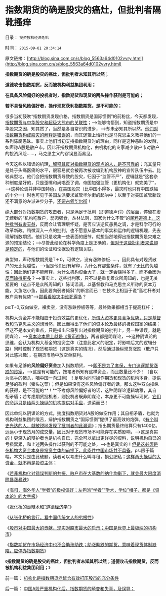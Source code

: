 # 指数期货的确是股灾的癌灶，但批判者隔靴搔痒

目录： `投资投机经济危机` 

时间： `2015-09-01 20:34:14` 

原文链接：[http://blog.sina.com.cn/s/blog_5563a64d0102vvry.html](http://blog.sina.com.cn/s/blog_5563a64d0102vvry.html)

**指数期货的确是股灾的癌灶，但批判者未知其所以然；**

**道德攻击指数期货，反而被机构利益集团利用；**

**在具备风险偏好的投机者时，指数期货和现货的两头操作获利是可能的；**

**若不具备风险偏好者，操作现货获利指数期货，是不可能的；**



很多当初鼓吹“指数期货发现价格，指数期货是国际惯例”的前粉丝，今天都发现，[指数期货与中华股灾和超级大熊市的关联性](../../../2015/7/18/为什么不可能监管指数期货，不可能“严惩恶意做空”？.md)；——>能够悔悟到，知道指数期货是中华股灾之因，知其然了，当然是各自常识的进步，——>却未必知其所以然。[他们对指数期货构成股灾的解释是错误的](../../../2014/2/14/汉股“机构化”的唯一前景，及私募股神自杀式五毛.md)，而其逻辑上恰好也是马克思主义教导他们的一系列陈腐愚昧。事实上他们当初支持指数期货时的理由，同样是这种愚昧的发酵，如声称A股是散户市，因此开指数期货机构化，由机构化的专家减少散户市对散户的投资风险……，马克思主义的谬误显而易见。

今天这些以错误的机理[，解释其反对指数期货的观点的人，是不可靠的](../../../2014/1/28/期货指数中A股走熊的关键，股神高手咎由自取的命运.md)；充其量只是处于头痛医痛的水平，很容易就会被再次被收编到机构股神的宣传队伍中去。比较典型地，他们会把指数期货导致的股灾，归因于“监管不严”，逻辑就是“这套杂种制度是好的，只是歪嘴和尚唱歪了调，帝国加强监管（更机构化）就完美了”，——>这种论调并非中国特色，在美国股灾（比中国小得多，最灾时也只有中国跌幅的十分一）时也可见于美国左派要求监管华尔街的起哄中；以至于对美国监管新政还不满意的左派进步分子，[还要占领华尔街](../../../2011/10/17/占领大企业，占领福利局，占领华尔街.md)！

绝大部分对指数期货的攻击者，只是满足于批判（即道德声讨）的层面，停留在虚无缥缈的“机构吃散户，弱肉强食，丛林法则，国家为什么不管“的[民粹道德上，这种批判有害无益](../../../2012/5/24/特权利益集团也有言论自由.md)，反而会让管理层怀疑，是否应该逆反愚民之调，才是科学可行的改革新政。稍微深入一点的批判，也不愿意从基本的事实和运作的逻辑机理，先去理解指数期货。他们只是收集一些表面的细节，就想当然地得出指数期货是灾难之源的预定结论；——>尽管此结论在科学角度上是正确的，[但对于这些批判者来说却是预定的](../../../2014/11/26/选择性法则：任何基于断言的论据，所支持的论点必定是伪命题.md)，与他们的论证和论据没有逻辑关联。

典型如，声称指数期货是T＋0，可做空，没有涨跌停板……，因此具有对现货散户的无比优越性，——>但是他们没有解释，为什么有那些条件，就有了无比的优越性；因此他们更不能解释，[为什么机构资金大了，就一定会赚得多了，而不会因为反而输得更多](../../../2013/1/9/庄家只能逢跌买熊股，不能靠内幕赚钱，一般没有内幕消息.md)？——>事实上，这些批判家，只不过是重复着众所周知的，也是无关紧要的（这点不是众所周知的）陈词滥调，以基督教和马克思主义所称的资本万能，大鱼吃小鱼，因此要向弱者倾斜”的断言而已！在技术上相当于说“高杠杆者对散户具有优势“——>[那看看股灾中谁死得多](../../../2015/7/9/被索罗斯模式攻击的机构杠杆盘，被误解的“散户不理智”.md)？

ps:T+0,双向做空，裸卖空，没有涨跌停板等等，最终效果都相当于提高杠杆；

机构大资金并不能相应于投资效益的更优化，[所谓大资本更具竞争优势，只是基督教和马克思主义的想当然](../../../2015/7/19/基督教和马克思主义者妖魔化的庄家和讴歌“反垄断”；.md)，因此而得出了他们的资本论及最终的极权国家的结果；但这不是本文的重点，只是指出它将引出对指数期货的批判上，另一种谬误，就是阴谋论，——>[资本论本质上就是《货币战争》](../../../2013/4/22/太平洋涨潮，会影响太湖的水位吗？货币的闭环经济系统.md)，两者都是阴谋论，——>这种阴谋论的思维，会认为机构大基金的投资主体（注意此定义的限定，将影响后文的逻辑分路）同时控制了现货和期货（这是真实的情况），然后通过操纵现货涨跌（散户只对此感兴趣），在期货市场中放空单获利。

如果有足够的**风险偏好资金**加入指数期货，——>[即不是为了套保，专门追逐期货涨跌的炒家](../../../2013/7/24/凯恩斯主义的大牛市和大萧条，大混蛋和大笨蛋.md)，——>这是有可能的，按笔者所知有这样资金，而且数量还不少！（自以为高手的猪头，咱中国一向过剩）！足够为同时操作期货和现货的机构本身，提供足够的盈利（猪头送菜）；但是如果没有这些风险偏好者的话，那么这种双向操纵的获得，是不可能的**！**不考虑风险偏好者的话，这种阴谋论逻辑幼稚，其自相矛盾；若考虑期货投机者，则投机者既非阴谋论，本身更不可能操纵现货，[它们的命运只是给两头操纵的机构提供对手盘](../../../2010/5/26/指数期货的交换同样创造价值.md)，送菜而已！

因此单纯以阴谋论的方式，揣度指数期货对A股的做空作用；其自相矛盾，也就为机构利益集团的喉舌，辩护指数期货之“国际惯例”提供了最高效的炮弹。《[有个叫史光达的人，就敏锐地发现了批判者的此漏洞](http://blog.sina.com.cn/s/blog_1503ba1fe0102vslc.html?tj=fina)》；指出期货最终结算只有1400亿，远远小于现货月的成交量，因此对于现货市场不可能存在实质影响，——>这是真实的！更深入的辩护者也是机构自已，完全可以拿出更详尽的资料，说明机构自已的亏损累累，和上述两头操作以获利的不可能之处，——>也是真实的！[但是这必须是在机构大资金本身是投资主体的前提下，此条件中国市场并不具备](../../../2008/10/21/与美国投资者交流：中美港的股票.md)。ps:限于篇幅，本文只是由此破题，读者可以考虑什么叫寻租，损公肥私；[这样两头操纵的大资金，就不再是投资主体](../../../2012/12/11/基金年末砸盘是基金经理自利的理性行为.md)；

《[若非机构化对错误判断的共振，散户市在大基数的纳什均衡下，就会最大限度消除暴涨暴跌](../../../2015/8/26/A股机构化让C浪与“世界股灾”相关联；.md)》

《[海归，海外华人“学者”的极权偏好；左狗派“学者”“学术，学位”帽子，都是《资本论》的大字报](../../../2015/8/27/哈佛“经济博士”李晓鹏的极权主义的改革诉求.md)》

《[张化桥的诡辩术和“道德经济学”](../../../2015/8/28/张化桥的诡辩术和“道德经济学”.md)》

《[从张化桥的言行，看中国传统文人的劣根性](../../../2015/8/29/从张化桥的言行，看中国传统文人的劣根性.md)》

《[股市对中国最大的贡献，现实对股市最大的启示；中国是世界上最极端的机构市](../../../2015/8/30/中国是世界上最极端的机构市，全世界成熟市场，都是散户经济.md)》

《[指数期货在市场经济中也不会助涨助跌；助涨助跌的期货，意味着现货体制缺陷，应停办指数期货](../../../2015/8/31/中国A股严重机构化后，指数期货的畸变和失真，及误导；.md)》

《**指数期货的确是股灾的癌灶，但批判者未知其所以然；道德攻击指数期货，反而被机构利益集团利用；**》

前一篇： [机构化是指数期货老鼠仓有效打压股市的充分条件](../../../2015/9/2/机构化是指数期货老鼠仓有效打压股市的充分条件.md)

后一篇： [中国A股严重机构化后，指数期货的畸变和失真，及误导；](../../../2015/8/31/中国A股严重机构化后，指数期货的畸变和失真，及误导；.md)

